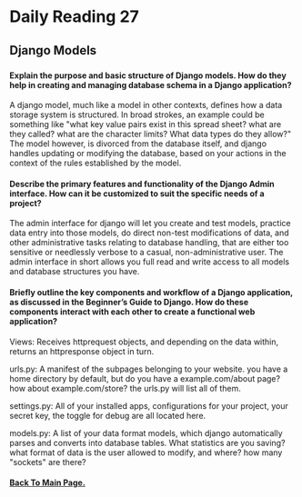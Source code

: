 # Daily Reading 27

## Django Models

###

#### Explain the purpose and basic structure of Django models. How do they help in creating and managing database schema in a Django application?

A django model, much like a model in other contexts, defines how a data storage system is structured. In broad strokes, an example could be something like "what key value pairs exist in this spread sheet? what are they called? what are the character limits? What data types do they allow?" The model however, is divorced from the database itself, and django handles updating or modifying the database, based on your actions in the context of the rules established by the model.

#### Describe the primary features and functionality of the Django Admin interface. How can it be customized to suit the specific needs of a project?

The admin interface for django will let you create and test models, practice data entry into those models, do direct non-test modifications of data, and other administrative tasks relating to database handling, that are either too sensitive or needlessly verbose to a casual, non-administrative user. The admin interface in short allows you full read and write access to all models and database structures you have.

#### Briefly outline the key components and workflow of a Django application, as discussed in the Beginner’s Guide to Django. How do these components interact with each other to create a functional web application?

Views: Receives httprequest objects, and depending on the data within, returns an httpresponse object in turn.

urls.py: A manifest of the subpages belonging to your website. you have a home directory by default, but do you have a example.com/about page? how about example.com/store? the urls.py will list all of them.

settings.py: All of your installed apps, configurations for your project, your secret key, the toggle for debug are all located here.

models.py: A list of your data format models, which django automatically parses and converts into database tables. What statistics are you saving? what format of data is the user allowed to modify, and where? how many "sockets" are there?

#### [Back To Main Page.](https://colorinvert.github.io/reading-notes/)
